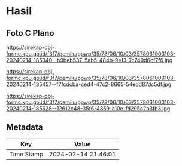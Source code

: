 # Hasil

## Foto C Plano

https://sirekap-obj-formc.kpu.go.id/f3f7/pemilu/ppwp/35/78/06/10/03/3578061003103-20240214-185340--b9beb537-5ab5-484b-9e13-7c740d0cf7f6.jpg

https://sirekap-obj-formc.kpu.go.id/f3f7/pemilu/ppwp/35/78/06/10/03/3578061003103-20240214-185457--f7fcdcba-ced4-47c2-8665-54edd87dc5df.jpg

https://sirekap-obj-formc.kpu.go.id/f3f7/pemilu/ppwp/35/78/06/10/03/3578061003103-20240214-185628--12612c48-35f6-4859-a10e-fd295a2b3fb3.jpg


## Metadata

| Key        | Value               |
| ---------- | ------------------- |
| Time Stamp | 2024-02-14 21:46:01 |



